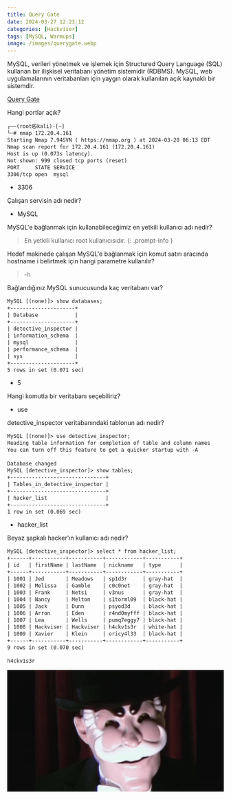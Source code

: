 ```yaml
---
title: Query Gate
date: 2024-03-27 12:23:12 
categories: [Hackviser]
tags: [MySQL, Warmups]  
image: /images/querygate.webp
---
```


MySQL, verileri yönetmek ve işlemek için Structured Query Language (SQL) kullanan bir ilişkisel veritabanı yönetim sistemidir (RDBMS). MySQL, web uygulamalarının veritabanları için yaygın olarak kullanılan açık kaynaklı bir sistemdir.


<a href="https://app.hackviser.com/warmups/query-gate">Query Gate</a>


Hangi portlar açık?

````
┌──(root㉿kali)-[~]
└─# nmap 172.20.4.161
Starting Nmap 7.94SVN ( https://nmap.org ) at 2024-03-28 06:13 EDT
Nmap scan report for 172.20.4.161 (172.20.4.161)
Host is up (0.073s latency).
Not shown: 999 closed tcp ports (reset)
PORT     STATE SERVICE
3306/tcp open  mysql
```` 


- 3306


Çalışan servisin adı nedir?

- MySQL

MySQL'e bağlanmak için kullanabileceğimiz en yetkili kullanıcı adı nedir?

>En yetkili kullanıcı root kullanıcısıdır.
{: .prompt-info }

Hedef makinede çalışan MySQL'e bağlanmak için komut satırı aracında hostname i belirtmek için hangi parametre kullanılır?

> -h

Bağlandığınız MySQL sunucusunda kaç veritabanı var?

````
MySQL [(none)]> show databases;
+---------------------+
| Database            |
+---------------------+
| detective_inspector |
| information_schema  |
| mysql               |
| performance_schema  |
| sys                 |
+---------------------+
5 rows in set (0.071 sec)
````

- 5 

Hangi komutla bir veritabanı seçebiliriz?

- use

detective_inspector veritabanındaki tablonun adı nedir?

````
MySQL [(none)]> use detective_inspector;
Reading table information for completion of table and column names
You can turn off this feature to get a quicker startup with -A

Database changed
MySQL [detective_inspector]> show tables;
+-------------------------------+
| Tables_in_detective_inspector |
+-------------------------------+
| hacker_list                   |
+-------------------------------+
1 row in set (0.069 sec)
````

- hacker_list


Beyaz şapkalı hacker'ın kullanıcı adı nedir?

````
MySQL [detective_inspector]> select * from hacker_list;
+------+-----------+-----------+------------+-----------+
| id   | firstName | lastName  | nickname   | type      |
+------+-----------+-----------+------------+-----------+
| 1001 | Jed       | Meadows   | sp1d3r     | gray-hat  |
| 1002 | Melissa   | Gamble    | c0c0net    | gray-hat  |
| 1003 | Frank     | Netsi     | v3nus      | gray-hat  |
| 1004 | Nancy     | Melton    | s1torml09  | black-hat |
| 1005 | Jack      | Dunn      | psyod3d    | black-hat |
| 1006 | Arron     | Eden      | r4nd0myfff | black-hat |
| 1007 | Lea       | Wells     | pumq7eggy7 | black-hat |
| 1008 | Hackviser | Hackviser | h4ckv1s3r  | white-hat |
| 1009 | Xavier    | Klein     | oricy4l33  | black-hat |
+------+-----------+-----------+------------+-----------+
9 rows in set (0.070 sec)
````

`h4ckv1s3r`

![fsoc](/images/fsoc.gif)
